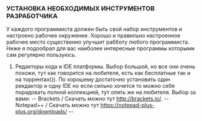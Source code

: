 ### УСТАНОВКА НЕОБХОДИМЫХ ИНСТРУМЕНТОВ РАЗРАБОТЧИКА ###

У каждого программиста должен быть свой набор инструментов и настроено рабочее окружение. Хорошо и правильно настроенное рабочее место существенно улучшит рабботу любого программиста. Ниже я подообрал для вас наиболее интересные программы которыми сам регулярно пользуюсь.

1. Редакторы кода и IDE платформы. 
Выбор большой, но все они очень похожи, тут как говорится на любителя, есть как бесплатные так и на торрентах))). 
По хорошему достаточно установить один рекдактор и одну IDE но если сильно хочется то можно себя порадовать полной коллекцией, тут опять же на любителя.
Выбор за вами: 
-- Brackets  / Скачать можно тут http://brackets.io/.
-- Notepad++ / Скачать можно тут https://notepad-plus-plus.org/downloads/
--  
